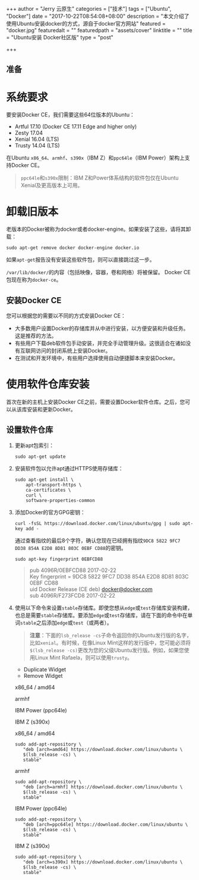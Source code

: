 +++
author = "Jerry 云原生"
categories = ["技术"]
tags = ["Ubuntu", "Docker"]
date = "2017-10-22T08:54:08+08:00"
description = "本文介绍了使用Ubuntu安装docker的方式，源自于docker官方网站"
featured = "docker.jpg"
featuredalt = ""
featuredpath = "assets/cover"
linktitle = ""
title = "Ubuntu安装 Docker社区版"
type = "post"

+++

准备
--

# 系统要求

要安装Docker CE，我们需要这些64位版本的Ubuntu：

*   Artful 17.10 (Docker CE 17.11 Edge and higher only)
*   Zesty 17.04
*   Xenial 16.04 (LTS)
*   Trusty 14.04 (LTS)

在Ubuntu `x86_64`、`armhf`、`s390x`（IBM Z）和`ppc64le`（IBM Power）架构上支持Docker CE。

> `ppc64le`和`s390x`限制：IBM Z和Power体系结构的软件包仅在Ubuntu Xenial及更高版本上可用。

# 卸载旧版本

老版本的Docker被称为docker或者docker-engine。如果安装了这些，请将其卸载：

    sudo apt-get remove docker docker-engine docker.io


如果`apt-get`报告没有安装这些软件包，则可以直接跳过这一步。

`/var/lib/docker/`的内容（包括映像，容器，卷和网络）将被保留。 Docker CE包现在称为`docker-ce`。

安装Docker CE
-----------

您可以根据您的需要以不同的方式安装Docker CE：

*   大多数用户设置Docker的存储库并从中进行安装，以方便安装和升级任务。这是推荐的方法。
*   有些用户下载deb软件包手动安装，并完全手动管理升级。这很适合在诸如没有互联网访问的封闭系统上安装Docker。
*   在测试和开发环境中，有些用户选择使用自动便捷脚本来安装Docker。

# 使用软件仓库安装

首次在新的主机上安装Docker CE之前，需要设置Docker软件仓库。之后，您可以从该库安装和更新Docker。

## 设置软件仓库

1.  更新apt包索引：  

        sudo apt-get update


2.  安装软件包以允许apt通过HTTPS使用存储库：  

        sudo apt-get install \
            apt-transport-https \
            ca-certificates \
            curl \
            software-properties-common


3.  添加Docker的官方GPG密钥：  

        curl -fsSL https://download.docker.com/linux/ubuntu/gpg | sudo apt-key add -


    通过查看指纹的最后8个字符，确认您现在已经拥有指纹`9DC8 5822 9FC7 DD38 854A E2D8 8D81 803C 0EBF CD88`的密钥。

        sudo apt-key fingerprint 0EBFCD88


    > pub 4096R/0EBFCD88 2017-02-22  
    > Key fingerprint = 9DC8 5822 9FC7 DD38 854A E2D8 8D81 803C 0EBF CD88  
    > uid Docker Release (CE deb) [docker@docker.com](mailto:docker@docker.com)  
    > sub 4096R/F273FCD8 2017-02-22

4.  使用以下命令来设置`stable`存储库。即使您想从`edge`或`test`存储库安装构建，也总是需要`stable`存储库。要添加`edge`或`test`存储库，请在下面的命令中在单词`stable`之后添加`edge`或`test`（或两者）。  

    > **注意**：下面的`lsb_release -cs`子命令返回你的Ubuntu发行版的名字，比如`xenial`。有时候，在像Linux Mint这样的发行版中，您可能必须将`$(lsb_release -cs)`更改为您的父级Ubuntu发行版。例如，如果您使用Linux Mint Rafaela，则可以使用`trusty`。

    *   Duplicate Widget
    *   Remove Widget

    x86_64 / amd64

    armhf

    IBM Power (ppc64le)

    IBM Z (s390x)

    x86_64 / amd64

        sudo add-apt-repository \
           "deb [arch=amd64] https://download.docker.com/linux/ubuntu \
           $(lsb_release -cs) \
           stable"


    armhf

        sudo add-apt-repository \
           "deb [arch=armhf] https://download.docker.com/linux/ubuntu \
           $(lsb_release -cs) \
           stable"


    IBM Power (ppc64le)

        sudo add-apt-repository \
           "deb [arch=ppc64le] https://download.docker.com/linux/ubuntu \
           $(lsb_release -cs) \
           stable"


    IBM Z (s390x)

        sudo add-apt-repository \
           "deb [arch=s390x] https://download.docker.com/linux/ubuntu \
           $(lsb_release -cs) \
           stable"
